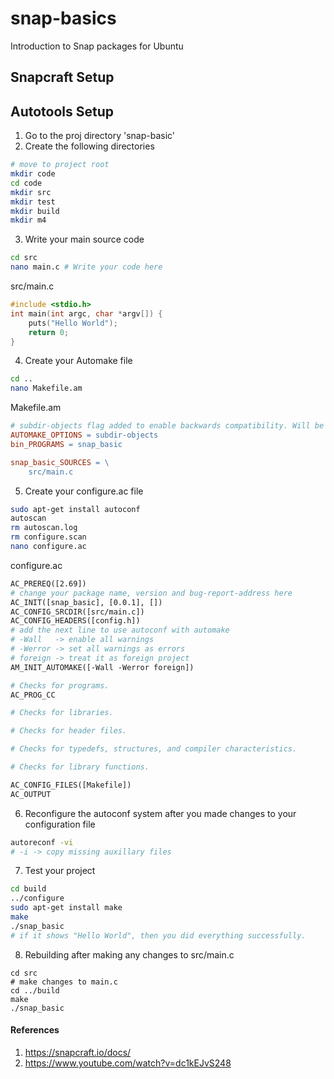 # snap-basics
Introduction to Snap packages for Ubuntu

## Snapcraft Setup


## Autotools Setup
1. Go to the proj directory 'snap-basic'
2. Create the following directories

```bash
# move to project root
mkdir code
cd code
mkdir src
mkdir test
mkdir build
mkdir m4
```

3. Write your main source code
```bash
cd src
nano main.c # Write your code here
```

src/main.c
```c
#include <stdio.h>
int main(int argc, char *argv[]) {
    puts("Hello World");
    return 0;
}
```

4. Create your Automake file

```bash
cd ..
nano Makefile.am
```

Makefile.am
```Makefile
# subdir-objects flag added to enable backwards compatibility. Will be enabled by default in the future.
AUTOMAKE_OPTIONS = subdir-objects
bin_PROGRAMS = snap_basic

snap_basic_SOURCES = \
	src/main.c
```

5. Create your configure.ac file
```bash
sudo apt-get install autoconf
autoscan
rm autoscan.log
rm configure.scan 
nano configure.ac
```

configure.ac

```Makefile
AC_PREREQ([2.69])
# change your package name, version and bug-report-address here
AC_INIT([snap_basic], [0.0.1], [])
AC_CONFIG_SRCDIR([src/main.c])
AC_CONFIG_HEADERS([config.h])
# add the next line to use autoconf with automake
# -Wall   -> enable all warnings
# -Werror -> set all warnings as errors
# foreign -> treat it as foreign project
AM_INIT_AUTOMAKE([-Wall -Werror foreign])

# Checks for programs.
AC_PROG_CC

# Checks for libraries.

# Checks for header files.

# Checks for typedefs, structures, and compiler characteristics.

# Checks for library functions.

AC_CONFIG_FILES([Makefile])
AC_OUTPUT
```

6. Reconfigure the autoconf system after you made changes to your configuration file
```bash
autoreconf -vi
# -i -> copy missing auxillary files
```

7. Test your project
```bash
cd build
../configure
sudo apt-get install make
make
./snap_basic
# if it shows "Hello World", then you did everything successfully.
```

8. Rebuilding after making any changes to src/main.c
```
cd src
# make changes to main.c
cd ../build
make
./snap_basic
```

#### References
1. https://snapcraft.io/docs/
2. https://www.youtube.com/watch?v=dc1kEJvS248
